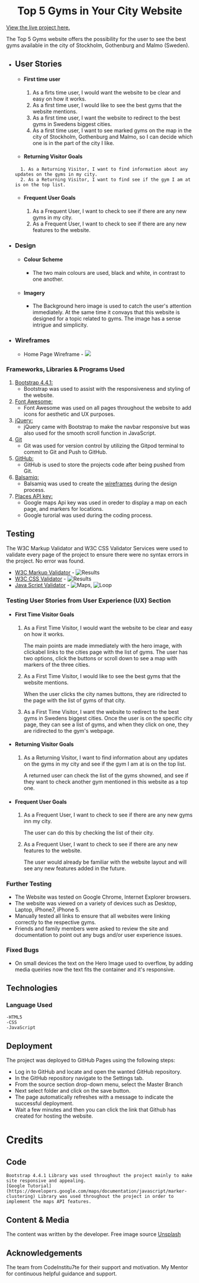 <h1 align="center">Top 5 Gyms in Your City Website</h1>

 [View the live project here.](https://elgas.github.io/top-five-gyms/)

The Top 5 Gyms website offers the possibility for the user to see the best gyms available in the city of Stockholm, Gothenburg and Malmo (Sweden).

- ## User Stories

    -   #### First time user
        1. As a firts time user, I would want the website to be clear and easy on how it works.
        2. As a first time user, I would like to see the best gyms that the website mentions.
        3. As a first time user, I want the website to redirect to the best gyms in Swedens biggest cities.
        4. As a first time user, I want to see marked gyms on the map in the city of Stockholm, Gothenburg and Malmo, so I can decide which one is in the part of the city I like.

    -    #### Returning Visitor Goals

        1. As a Returning Visitor, I want to find information about any updates on the gyms in my city.
        2. As a Returning Visitor, I want to find see if the gym I am at is on the top list.
    
    -   #### Frequent User Goals
        1. As a Frequent User, I want to check to see if there are any new gyms in my city.
        2. As a Frequent User, I want to check to see if there are any new features to the website. 

-   ### Design
    -   #### Colour Scheme
        -   The two main colours are used, black and white, in contrast to one another.
    -   #### Imagery
        -   The Background hero image is used to catch the user's attention immediately. At the same time it convays that this website is designed for a topic related to gyms. The image has a sense intrigue and simplicity.

*   ### Wireframes

    -   Home Page Wireframe - ![](https://github.com/elgas/top-five-gyms/blob/3aef83bd5f26ccbaaebb4cb5872c2015743306fd/wireframe.jpg)

### Frameworks, Libraries & Programs Used

1. [Bootstrap 4.4.1:](https://getbootstrap.com/docs/4.4/getting-started/introduction/)
    - Bootstrap was used to assist with the responsiveness and styling of the website.
1. [Font Awesome:](https://fontawesome.com/)
    - Font Awesome was used on all pages throughout the website to add icons for aesthetic and UX purposes.
1. [jQuery:](https://jquery.com/)
    - jQuery came with Bootstrap to make the navbar responsive but was also used for the smooth scroll function in JavaScript.
1. [Git](https://git-scm.com/)
    - Git was used for version control by utilizing the Gitpod terminal to commit to Git and Push to GitHub.
1. [GitHub:](https://github.com/)
    - GitHub is used to store the projects code after being pushed from Git.
1. [Balsamiq:](https://balsamiq.com/)
    - Balsamiq was used to create the [wireframes](https://github.com/) during the design process.
1. [Places API key:](https://developers.google.com/maps/documentation/embed/get-api-key)
    - Google maps Api key was used in oreder to display a map on each page, and markers for locations.
    - Google turorial was used during the coding process.

## Testing

The W3C Markup Validator and W3C CSS Validator Services were used to validate every page of the project to ensure there were no syntax errors in the project.
No error was found.

-   [W3C Markup Validator](https://validator.w3.org/nu/#l27c34) - ![Results](html-test.png)
-   [W3C CSS Validator](https://jigsaw.w3.org/css-validator/validator) - ![Results](https://github.com/)
-   [Java Script Validator](https://jshint.com/) - ![Maps](jstest.jpg), ![Loop](javascript-test.jpg)

### Testing User Stories from User Experience (UX) Section

-   #### First Time Visitor Goals

    1. As a First Time Visitor, I would want the website to be clear and easy on how it works.

        The main points are made immediately with the hero image, with clickabel links to the cities page with the list of gyms.
        The user has two options, click the buttons or scroll down to see a map with markers of the three cities.

    2. As a First Time Visitor, I would like to see the best gyms that the website mentions.

        When the user clicks the city names buttons, they are ridirected to the page with the list of gyms of that city.

    3. As a First Time Visitor, I want the website to redirect to the best gyms in Swedens biggest cities.
        Once the user is on the specific city page, they can see a list of gyms, and when they click on one, they are ridirected to the gym's webpage.

-   #### Returning Visitor Goals

    1. As a Returning Visitor, I want to find information about any updates on the gyms in my city and see if the gym I am at is on the top list.

        A returned user can check the list of the gyms showned, and see if they want to check another gym mentioned in this website as a top one.

    
-   #### Frequent User Goals

    1. As a Frequent User, I want to check to see if there are any new gyms inn my city.

        The user can do this by checking the list of their city.

    2. As a Frequent User, I want to check to see if there are any new features to the website.

        The user would already be familiar with the website layout and will see any new features added in the future.


### Further Testing

-   The Website was tested on Google Chrome, Internet Explorer browsers.
-   The website was viewed on a variety of devices such as Desktop, Laptop, iPhone7, iPhone 5.
-   Manually tested all links to ensure that all websites were linking correctly to the respective gyms.
-   Friends and family members were asked to review the site and documentation to point out any bugs and/or user experience issues.

### Fixed Bugs

-   On small devices the text on the Hero Image used to overflow, by adding media queiries now the text fits the container and it's responsive.
    
          
## Technologies

### Language Used
    -HTML5
    -CSS
    -JavaScript


## Deployment
The project was deployed to GitHub Pages using the following steps:

- Log in to GitHub and locate and open the wanted GitHub repository.
- In the GitHub repository navigate to the Settings tab.
- From the source section drop-down menu, select the Master Branch
- Next select folder and click on the save button. 
- The page automatically refreshes with a message to indicate 
the successful deployment.
- Wait a few minutes and then you can click the link that Github 
has created for hosting the website.

# Credits
## Code
    Bootstrap 4.4.1 Library was used throughout the project mainly to make site responsive and appealing.
    [Google Tutorial](https://developers.google.com/maps/documentation/javascript/marker-clustering) Library was used throughout the project in order to implement the maps API features.

## Content & Media
The content was written by the developer.
Free image source [Unsplash](unsplash.com)

## Acknowledgements
The team from CodeInstitu7te for their support and motivation.
My Mentor for continuous helpful guidance and support.

